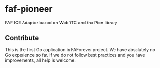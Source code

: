 # faf-pioneer
FAF ICE Adapter based on WebRTC and the Pion library


## Contribute

This is the first Go application in FAForever project. We have absolutely no Go experience so far. If we do not follow best practices and you have improvements, all help is welcome.